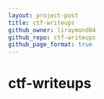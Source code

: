 ```yaml
---
layout: project-post
title: ctf-writeups
github_owner: liraymond04
github_repo: ctf-writeups
github_page_format: true
---
```


# ctf-writeups
